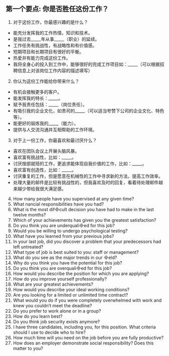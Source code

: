 ## 第一个要点: 你是否胜任这份工作？
1. 对于这份工作，你最感兴趣的是什么？
* 能充分发挥我的工作热情，知识和技术。
* 是我过去_____年从事_____（职业）的延续。
* 工作任务有挑战性，有战略性和有价值感。
* 短期项目和长期项目有很好的平衡。
* 热爱并有能力完成这份工作。
* 我将全身心的投入到工作中，能够很好的完成工作项目如：_____（可以根据招聘信息上对该岗位工作内容的描述填写）

2. 你认为这份工作能给你带来什么？
* 有机会接触更多的客户。
* 能发挥我的特长：_____。   
* 赋予我责任包括：_____（岗位责任）。
* 有吸引我的企业文化，如贵司的_____（可以适当夸赞下公司的企业文化、特色等）。
* 能更好的锻炼我的_____（能力）。
* 提供与人交流沟通并互相帮助的工作环境。

3. 对于上一份工作，你最喜欢和最讨厌什么？
* 喜欢在团队会议上开展头脑风暴。
* 喜欢富有挑战性，比如：_____。
* 讨厌按部就班的工作，更追求能体现自我价值的工作，比如：_____。
* 喜欢富有创造性，比如：_____。
* 讨厌重复的工作，但是愿意在机械性的工作中寻求新的方法，提高工作效率。
* 处理大量的邮件是比较有挑战性的，但我喜欢及时的回复，看着待处理邮件越来越少带给我很大满足感。

4. How many people have you supervised at any given time?
5. What nancial responsibilities have you had? 
6. What is the most difcult decision you have had to make in the last twelve months? 
7. Which of your achievements has given you the greatest satisfaction?
8. Do you think you are underqualied for this job?
9. Would you be willing to undergo psychological testing? 
10. What have you learned from your previous jobs? 
11. In your last job, did you discover a problem that your predecessors had left untreated? 
12. What type of job is best suited to you: staff or management?
13. What do you see as the major trends in our eld?
14. Why do you think you have the potential for this job?
15. Do you think you are overqualied for this job?
16. How would you describe the position for which you are applying? 
17. How do you improve yourself professionally? 
18. What are your greatest achievements? 
19. How would you describe your ideal working conditions? 
20. Are you looking for a limited or unlimited time contract? 
21. What would you do if you were completely overwhelmed with work and knew you couldn’t meet the deadline? 
22. Do you prefer to work alone or in a group? 
23. How do you learn best? 
24. Do you think job security exists anymore? 
25. I have three candidates, including you, for this position. What criteria should I use to decide who to hire? 
26. How much time will you need on the job before you are fully productive? 
27. How does an employer demonstrate social responsibility? Does this matter to you?
